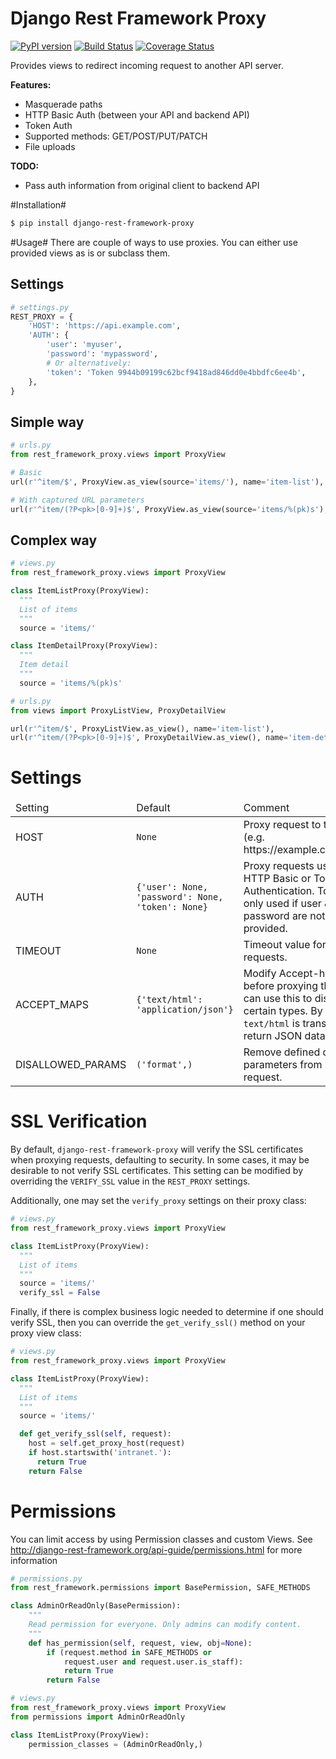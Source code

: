 Django Rest Framework Proxy
====================

[![PyPI version](https://badge.fury.io/py/django-rest-framework-proxy.svg)](http://badge.fury.io/py/django-rest-framework-proxy)
[![Build Status](https://travis-ci.org/eofs/django-rest-framework-proxy.svg?branch=master)](https://travis-ci.org/eofs/django-rest-framework-proxy)
[![Coverage Status](https://coveralls.io/repos/eofs/django-rest-framework-proxy/badge.png?branch=master)](https://coveralls.io/r/eofs/django-rest-framework-proxy?branch=master)

Provides views to redirect incoming request to another API server.

**Features:**

* Masquerade paths
* HTTP Basic Auth (between your API and backend API)
* Token Auth
* Supported methods: GET/POST/PUT/PATCH
* File uploads

**TODO:**
* Pass auth information from original client to backend API

#Installation#

```bash
$ pip install django-rest-framework-proxy
```

#Usage#
There are couple of ways to use proxies. You can either use provided views as is or subclass them.

## Settings ##
```python
# settings.py
REST_PROXY = {
    'HOST': 'https://api.example.com',
    'AUTH': {
        'user': 'myuser',
        'password': 'mypassword',
        # Or alternatively:
        'token': 'Token 9944b09199c62bcf9418ad846dd0e4bbdfc6ee4b',
    },
}
```


## Simple way ##
```python
# urls.py
from rest_framework_proxy.views import ProxyView

# Basic
url(r'^item/$', ProxyView.as_view(source='items/'), name='item-list'),

# With captured URL parameters
url(r'^item/(?P<pk>[0-9]+)$', ProxyView.as_view(source='items/%(pk)s'), name='item-detail'),
```
## Complex way ##
```python
# views.py
from rest_framework_proxy.views import ProxyView

class ItemListProxy(ProxyView):
  """
  List of items
  """
  source = 'items/'

class ItemDetailProxy(ProxyView):
  """
  Item detail
  """
  source = 'items/%(pk)s'

```
```python
# urls.py
from views import ProxyListView, ProxyDetailView

url(r'^item/$', ProxyListView.as_view(), name='item-list'),
url(r'^item/(?P<pk>[0-9]+)$', ProxyDetailView.as_view(), name='item-detail'),
```

# Settings #
<table>
    <thead>
        <tr>
            <td>Setting</td>
            <td>Default</td>
            <td>Comment</td>
        </tr>
    </thead>
    <tbody>
        <tr>
            <td>HOST</td>
            <td><code>None</code></td>
            <td>Proxy request to this host (e.g. https://example.com/api/).</td>
        </tr>
        <tr>
            <td>AUTH</td>
            <td><code>{'user': None, 'password': None, 'token': None}</code></td>
            <td>Proxy requests using HTTP Basic or Token Authentication.
            Token is only used if user &amp; password are not provided.</td>
        </tr>
        <tr>
            <td>TIMEOUT</td>
            <td><code>None</code></td>
            <td>Timeout value for proxy requests.</td>
        </tr>
        <tr>
            <td>ACCEPT_MAPS</td>
            <td><code>{'text/html': 'application/json'}</code></td>
            <td>Modify Accept-headers before proxying them. You can use this to disallow certain types. By default <code>text/html</code> is translated to return JSON data.</td>
        </tr>
        <tr>
            <td>DISALLOWED_PARAMS</td>
            <td><code>('format',)</code></td>
            <td>Remove defined query parameters from proxy request.</td>
        </tr>
    </tbody>
</table>

# SSL Verification #
By default, `django-rest-framework-proxy` will verify the SSL certificates when proxying requests, defaulting
to security. In some cases, it may be desirable to not verify SSL certificates. This setting can be modified
by overriding the `VERIFY_SSL` value in the `REST_PROXY` settings.

Additionally, one may set the `verify_proxy` settings on their proxy class:

```python
# views.py
from rest_framework_proxy.views import ProxyView

class ItemListProxy(ProxyView):
  """
  List of items
  """
  source = 'items/'
  verify_ssl = False

```

Finally, if there is complex business logic needed to determine if one should verify SSL, then
you can override the `get_verify_ssl()` method on your proxy view class:

```python
# views.py
from rest_framework_proxy.views import ProxyView

class ItemListProxy(ProxyView):
  """
  List of items
  """
  source = 'items/'

  def get_verify_ssl(self, request):
    host = self.get_proxy_host(request)
    if host.startswith('intranet.'):
      return True
    return False

```

# Permissions #
You can limit access by using Permission classes and custom Views.
See http://django-rest-framework.org/api-guide/permissions.html for more information
```python
# permissions.py
from rest_framework.permissions import BasePermission, SAFE_METHODS

class AdminOrReadOnly(BasePermission):
    """
    Read permission for everyone. Only admins can modify content.
    """
    def has_permission(self, request, view, obj=None):
        if (request.method in SAFE_METHODS or
            request.user and request.user.is_staff):
            return True
        return False

```
```python
# views.py
from rest_framework_proxy.views import ProxyView
from permissions import AdminOrReadOnly

class ItemListProxy(ProxyView):
    permission_classes = (AdminOrReadOnly,)
```

